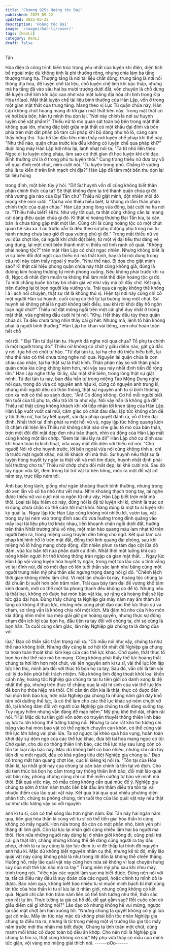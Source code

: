 ```yaml
---
title: "Chương 925: Hoàng tộc Đại"
published: 2025-05-22
updated: 2025-05-22
description: 'Hoàng tộc Đại'
image: '/images/han-li/cover/'
tags: [HanLi]
category: HanLi
draft: false
---
```


Tấn

Hỏa điện là công trình kiến trúc trọng yếu nhất của luyện khí điện,
diện tích bề ngoài mặc dù không tính là phi thường rộng, nhưng
chia làm ba tầng thượng trung hạ. Thượng tầng là nơi tài liệu chất
đống, trung tầng là nơi nối thông địa hỏa, đề luyện chế tài liệu,
chỗ luyện chế linh khí bậc thấp, nhưng mà hạ tầng đã vào sâu hai
ba mươi trượng dưới đất, vốn chuyên là chỗ dùng để luyện chế
linh khí bậc cao nhờ vào một luồng địa hỏa chi tinh trong Địa Hỏa
trì(ao). Mật thất luyện chế tài liệu bình thường của Hàn Lập, vốn
ở trong một gian mật thất của trung tầng.
Mang theo vị Lục Tú quận chúa này, Hàn Lập không chút hoang
mang đi tới gian mật thất bên này. Trong mật thất có vẻ hơi bừa
bộn, hắn tự mình thu dọn lại.
"Nơi này chính là nơi sư huynh luyện chế vật phẩm?" Thiếu nữ tò
mò quan sát toàn bộ bên trong mật thất không quá lớn, nhưng
đặc biệt giữa mật thất có một khẩu đại đỉnh và bốn phía trên mặt
đất phân bố tám cái pháp khí bộ dáng như hồ lô, càng cảm thấy
hứng thú. Tựa hồ lần đầu tiên nhìn thấy nơi luyện chế pháp khí
thế này.
"Như thế nào, quận chúa trước kia đều không có luyện chế qua
pháp khí?" đuôi lông mày Hàn Lập hơi nhíu lại, lạnh nhạt nói ra.
"Ta từ nhỏ liền theo Ngọc di tu luyện công pháp, làm sao có thời
gian đi học luyện khí chi đạo. Bình thường chỉ là ở trong phủ tu
luyện thôi." Cung trang thiếu nữ đưa tay vỗ vỗ quai đỉnh một chút,
mỉm cười nói.
"Tu luyện trong phủ. Chẳng lẽ vương phủ là tu kiến ở trên linh
mạch chi địa?" Hàn Lập để tâm một bên thu dọn lại tài liệu hỏng

trong đỉnh, một bên tùy ý hỏi.
"Di! Sư huynh vốn dĩ cũng không biết thân phận chính thức của
ta? Sẽ thật không đem ta trở thành quận chúa gì đó nhà vương
gia nào của Đại Tấn chứ" Thiếu nữ giật mình, đột nhiên môi đỏ
mọng khẽ mỉm cười.
"Tại hạ vốn thiếu hiểu biết, là không rõ lắm thân phận chính thức
của quận chúa." Hàn Lập trong lòng vừa động, bật cười ha ha nói
ra.
"Thiếu hiểu biết? Hì hì. Như vậy tốt quá, ta thật cũng không cần
lại mang cái dáng điệu quận chúa gì đó. Kì thật vị hoàng thượng
Đại Tấn kia, ta căn bản là chưa từng gặp mặt một lần. Cũng chỉ là
cùng hoàng tộc có một chút quan hê sâu xa. Lúc trước vẫn là đều
theo sư phụ ở động phủ trong núi tu hành nhưng chưa bao giờ đi
qua vương phủ gì đó." Trong mắt thiếu nữ vẻ vui đùa chợt lóe, cả
người khí chất đột biến, từ một vị đại tiểu thư dáng vẻ ung dung,
lại một chút biến thành một vị thiếu nữ tinh ranh cổ quái.
"Không phải hoàng tộc?" trên mặt Hàn Lập có chút ngạc nhiên.
Nhưng không biết là vì sự biến đổi đột ngột của thiếu nữ mà thất
kinh, hay là bị nội dung trong câu nói này cảm thấy ngoài ý muốn.
"Như thế nào. Bị dọa cho giật mình sao? Kì thật cái hiệu phong
quận chúa này thật cũng không giả, đúng là đương kim hoàng
thượng tự mình phong xuống. Nếu không phải trước khi ra đi,
Ngọc di nhất định muốn ta không thể làm mất thể diện hoàng tộc
gì đó. Ta mới chẳng buồn bó tay bó chân giả vờ như vậy mà tới
đấy chứ. Kết quả, trên đường lại bị bọn người kia vướng víu. Trải
qua cả ngày không thể không ì à ì ạch nói chuyện, thật sự rất là
không thú vị. Hiện tại nơi này cũng chỉ có một người Hàn sư
huynh, cuối cùng có thể tự tại buông lỏng một chút. Sư huynh sẽ
không phải là người không biết điều, sau khi rời khỏi đây hồ ngôn
loạn ngữ chứ?" Thiếu nữ đặt mông ngồi trên một cái ghế duy nhất
ở trong mật thất, vừa nghiêng đầu cười hì hì nói.
"Khụ. Hết thảy đều tùy theo quận chúa đi. Ta đều chưa từng nhìn
thấy cái gì hết. Nhưng mà, lệnh tổ hẳn không phải là người bình
thường." Hàn Lập ho khan vài tiếng, xem như hoàn toàn hết chỗ

nói rồi.
" Đại Tấn tứ đại tán tu. Huynh đã nghe nói qua chưa? Tổ phụ ta
chính là một người trong đó." Thiếu nữ không có chút ý giấu diếm
nào, gật gù đắc ý nói, tựa hồ có chút tự hào.
"Tứ đại tán tu, tại hạ cho dù thiếu hiểu biết, lại như thế nào có thể
chưa từng nghe nói qua. Nguyên lai quận chúa là con cháu cao
nhân, tại hạ thật sự là thất kính. Thân phận này so với thân phận
quận chúa kia cũng không kém hơn, nói vậy sau này nhất định
tiền đồ rộng lớn." Hàn Lập nghe thấy lời ấy, sắc mặt khẽ biến,
trong lòng thật sự giật mình.
Tứ đại tán tu này, ban đầu hắn từ trong miệng Tào Mộng Dung
nghe nói qua, trong đó vừa có nguyên anh hậu kì, cũng có
nguyên anh trung kì, nhưng mỗi người đều có thần thông, thật sự
nguyên anh tu sĩ bình thường còn xa mới có thể so sánh được.
"Ân! Có đúng không. Cơ hồ mỗi người biết tên tuổi của tổ phụ ta,
đều trả lời ta như vậy. Nói vậy hẳn là không giả đi!" Thiếu nữ thật
cũng không khách khí rồi tiếp nhận lời khen tặng của Hàn Lập.
Hàn Lập vuốt vuốt cái mũi, cảm giác có chút đau đầu, lập tức
không còn để ý tới thiếu nữ, hai tay kết quyết, vài đạo pháp quyết
đánh ra, vỗ ở trên đại đỉnh.
Nhất thời tại đỉnh phát ra một hồi vù vù, ngay lập tức hồng quang
lượn lờ chậm rãi hiện lên.Thiếu nữ không chút nào che giấu tò
mò của bản thân, trợn một đôi đôi mắt đẹp đen như bảo thạch,
nhìn cử động của Hàn Lập mắt cũng không một lần chớp.
"Đem tài liệu lấy ra đi!" Hàn Lập chờ cự đỉnh sau khi hoàn toàn bị
kích hoạt, vừa xoay mặt đối diện với thiếu nữ nói.
"Cho ngươi! Nói rõ cho huynh trước, lời bên ngoài vừa nói cũng
không tính a, chỉ là trước mặt người khác, nói lời khách khí mà
thôi. Sư huynh nếu thật sự là luyện hỏng huyết ty ngân ta thật vất
vả mới tìm được, huynh nhất định phải bồi thường cho ta." Thiếu
nữ chớp chớp đôi mắt đẹp, lại khẽ cười nói. Sau đó tay ngọc vừa
lật, đem trong túi trữ vật từ bên hông, móc ra một đồ vật cỡ nắm
tay, trực tiếp ném tới.

Ánh bạc lóng lánh, giống như ngân khoáng thạch bình thường,
nhưng trong đó xen lẫn vô số tia nhỏ như vết máu. Nhìn khoáng
thạch trong tay, lại nghe được thiếu nữ vui cười nói ra ngôn từ
như vậy, Hàn Lập biết trợn mắt mà thôi. Loại tài liệu hiếm có này,
đừng nói là đệ tử luyện khí kì, chính là trúc cơ kì cũng chưa chắc
có thể cầm tới một khối. Nàng đúng là một tu sĩ luyện khí kỳ quái
lạ..
Ngay lập tức Hàn Lập cũng không nói nhiều lời, vươn tay, vật
trong tay lại ném vào trong đỉnh sau đó vừa hướng trong đỉnh
quăng vào mấy loại tài liệu phụ trợ khác nhau, liền khoanh chân
ngồi dưới đất, hướng trên thân Nhất trương phù vỗ nhẹ, một màn
hào quang màu lam nhạt từ trên người hiện ra, trong miệng cũng
truyền đến tiếng chú ngữ. Kết quả tám cái pháp khí hình hồ lô
trên mặt đất, đồng thời linh quang đại phóng, sau khi miệng hồ lô
hồng mang chớp động, đột nhiên phun ra tám đạo cột lửa đỏ
đậm, vừa lúc bắn tới nửa phần dưới cự đỉnh. Nhất thời một luồng
khí cực nóng khiến người hít thở không thông tràn ngập cả gian
mật thất.
..
Ngay lúc Hàn Lập vội vàng luyện hóa huyết ty ngân, trong một tòa
lầu các u tĩnh vắng vẻ tại đỉnh núi, đã có một đạo cô lớn tuổi thần
sắc lạnh như băng cùng một người trung niên mỹ phụ thần sắc
ngưng trọng đang nói gì đó.
"Chênh lệch thời gian không nhiều lắm chứ. Vì một lần chuẩn bị
này, hoàng tộc chúng ta đã chuẩn bị suốt hơn bốn trăm năm. Trải
qua bảy tám đại đế vương khổ tâm kinh doanh, mới có thể một tia
phong thanh đều không có để lộ. Nhưng nếu là thất bại, không có
được hai món bảo vật kia, sợ rằng cả hoàng thất sẽ lập tức gặp
đại họa. Đừng thấy chúng ta Nghiệp gia mấy năm nay âm thầm
ẩn tàng có không ít thực lực, nhưng nếu cùng phật đạo các thế
lực thực sự va chạm, sợ rằng vẫn là không chịu nổi một kích. Mà
đám hủ nho của Nho môn kia đừng nhìn mồm loa mép giải giữ
gìn hoàng quyền, nhưng thực sự động chạm đến ích lợi của bọn
họ, đầu tiên ra tay đối với chúng ta, chỉ sợ cũng là bọn hắn. Ta
cuối cùng cảm giác, lần này Nghiệp gia chúng ta là đang đùa với

lửa." Đạo cô thần sắc trầm trọng nói ra.
"Cô mẫu nói như vậy, chúng ta như thế nào không biết. Nhưng
đây cũng là cơ hội tốt nhất để Nghiệp gia chúng ta hoàn toàn
thoát khỏi kìm kẹp của các thế lực khác. Chớ quên, thất thúc tổ
bọn họ như thế nào mà bỏ mạng. Cũng không phải thấy thế lực
hoàng thất chúng ta hơi lớn hơn một chút, vài tên nguyên anh kì
tu sĩ, vài thế lực lớn lập tức liên thủ, minh ám đối với thúc tổ bọn
họ ra tay. Sau đó, vẫn chỉ là tìm vài cái lý do liền phủi hết trách
nhiệm. Nếu không linh động thoát khỏi loại khốn cảnh này, hoàng
tộc Nghiệp gia chúng ta tại tu tiên giới có danh xưng là đệ nhất
thế gia, nhưng trên thực tế chẳng qua là vật hi sinh của vài thế lực
lớn để bọn họ thỏa hiệp mà thôi. Chỉ cần tin đồn kia là thật, thực
có được đến hai món linh bảo kia, hơn nữa Nghiệp gia chúng ta
những năm gần đây khổ tâm bồi dưỡng thế lực, là có thể làm cho
các thế lực khác sợ ném chuột vỡ đồ, lại không dám đối với người
của Nghiệp gia chúng ta dễ dàng xuống tay. Tuy nguy hiểm
nhưng vẫn đáng để mạo hiểm." Mỹ phụ khẽ thở dài, chậm rãi nói.
"Hừ! Mặc dù tu tiên giới vốn sớm có truyền thuyết thông thiên linh
bảo uy lực to lớn không thể tưởng tượng nổi. Nhưng ta còn rất
khó tin tưởng chỉ bằng vào hai món bảo vật có thể nghịch chuyển
càn khôn, có thể cùng vài thế lực lớn bằng vai phải lứa. Ta sợ
ngược lại khéo quá hóa vụng, hoàn toàn khơi dậy sự dòm ngó
của các thế lực khác, đưa tới tai họa mang ngọc có tội. Chớ quên,
cho dù có thông thiên linh bảo, các thế lực này sau lưng còn có
tồn tại loại cấp bậc này. Mặc dù không biết có bao nhiêu, nhưng
chỉ cần tùy tiện đi ra một người, đều có khả ngăng tiêu diệt
Nghiệp gia chúng ta." Đạo cô trong mắt hàn quang chợt lóe, cực
kì kiêng kị nói ra.
"Tồn tại của Hóa thần kì, tại nhất giới này của chúng ta căn bản
chính là tồn tại vô địch. Cho dù tam thúc bá bọn họ cầm trong tay
thông thiên linh bảo, đối mặt lão quái vật bậc này, phỏng chừng
cũng chỉ có thể miễn cưỡng tự bảo vệ mình mà thôi. Bất quá việc
này, cô mẫu cũng không cần quá mức để ý. Nghiệp gia chúng ta
sớm ở trăm năm trước liền bắt đầu âm thầm điều tra tồn tại và
nhược điểm của lão quái vật này. Kết quả trải qua quá nhiều
phương diện phân tích, chúng ta phỏng chừng, tính tuổi thọ của
lão quái vật này nếu thật sự như ước lượng vậy so với nguyên

anh kì tu sĩ, còn có thể sống lâu hơn nghìn năm. Đại Tấn này hai
ngàn năm qua, tiến giai hóa thần kì cùng với tu sĩ có thể tiến giai
hóa thần kì cũng không có mấy người. Hơn nữa trong đó còn có
một phần nhỏ, bình yên phi thăng đi linh giới. Còn lại lưu lại nhân
giới cũng nhiều lắm hai ba người mà thôi. Hơn nữa những người
này dừng lại ở nhân giới không đi, cũng phải trả cái giá thật lớn,
chẳng những không thể dễ dàng cùng người ra tay đấu phép,
chính là ra tay cũng là tận lực đem tu vi đè thấp tại trình độ
nguyên anh hậu kì. Mặc dù không biết nguyên nhân cụ thể,
nhưng kể từ đó, mấy lão quái vật này cũng không phải là như
trong lời đồn là không thể chiến thắng. Huống hồ, mấy lão quái
vật này cũng hơn nửa sẽ không vì loại chuyện hưng suy của một
thế lực nào mà ra tay." Trung niên mỹ phụ sau khi nhíu mày, trịnh
trọng nói.
"Việc này các ngươi làm sao mà biết được. Đừng nên nói với ta,
tất cả điều này đều là suy đoán của các ngươi, hoặc chính tự
mình dò la được. Bao năm qua, không biết bao nhiêu tu sĩ muốn
minh bạch bí mật cùng tin tức của hóa thần kì tu sĩ lưu lại ở nhân
giới, nhưng cũng không có kết quả. Ngươi chỉ cần hơn trăm năm
liền có thể tinh tường như thế, thần sắc còn rất tự tin. Thực tưởng
ta già cả hồ đồ, dễ gạt gẫm sao? Rốt cuộc còn có giấu diếm cái gì
không nói?" Lão đạo cô nhưng không hề vui mừng, ngược lại sắc
mặt chợt âm hàn xuống tới.
"Nhưng chúng ta quyết không có ý gì lừa gạt cô mẫu. Mấy tin tức
này mặc dù không phải bổn tộc nhân Nghiệp gia chúng ta điều tra
ra, nhưng là từ trong miệng một vị trưởng lão gia tộc mấy năm
trước mới thu nhận mà biết được. Chúng ta tính toán một chút,
cùng manh mối khác có được toàn bộ đều ăn khớp. Cho nên nói
là Nghiệp gia chúng ta tìm ra, thật cũng không có sai." Mỹ phụ
vừa thấy cô mẫu của mình tức giận, vội vàng mở miệng giải thích
nói.
------oOo------
